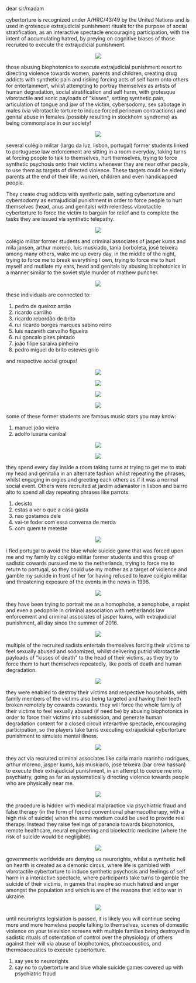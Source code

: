 dear sir/madam


<span translate="no">cybertorture</span> is recognized under <span translate="no">A/HRC/43/49</span> by the <span translate="no">United Nations</span> and is used in grotesque extrajudicial punishment rituals for the purpose of social stratification, as an interactive spectacle encouraging participation, with the intent of accumulating hatred, by preying on cognitive biases of those recruited to execute the extrajudicial punishment.


<p align="center" width="100%"><img src="https://raw.githubusercontent.com/strikles/atac-data/main/messages/assets/img/jesus/golgota.png"></p>


those abusing <span translate="no">biophotonics</span> to execute extrajudicial punishment resort to directing violence towards women, parents and children, creating drug addicts with synthetic pain and risking forcing acts of self harm onto others for entertainment, whilst attempting to portray themselves as artists of human degradation, social stratification and self harm, with grotesque vibrotactile and sonic payloads of "kisses", setting synthetic pain, articulation of tongue and jaw of the victim, <span translate="no">cybersodomy</span>, sex sabotage in males (via vibrotactile torture to induce forced perineum contractions) and genital abuse in females (possibly resulting in stockholm syndrome) as being commonplace in our society!


<p align="center" width="100%"><img src="https://raw.githubusercontent.com/strikles/atac-data/main/messages/assets/img/jesus/jesus_lamb.png"></p>


several <span translate="no">colégio militar</span> (largo da luz, lisbon, portugal) former students linked to portuguese law enforcement are sitting in a room everyday, taking turns at forcing people to talk to themselves, hurt themselves, trying to force synthetic psychosis onto their victims whenever they are near other people, to use them as targets of directed violence. These targets could be elderly parents at the end of their life, women,  children and even handicapped people. 

They create drug addicts with synthetic pain, setting <span translate="no">cybertorture</span> and <span translate="no">cybersodomy</span> as extrajudicial punishment in order to force people to hurt themselves (head, anus and genitals) with relentless vibrotactile <span translate="no">cybertorture</span> to force the victim to bargain for relief and to complete the tasks they are issued via synthetic telepathy.


<p align="center" width="100%"><img src="https://raw.githubusercontent.com/strikles/atac-data/main/messages/assets/img/jesus/joseph.png"></p>


<span translate="no">colégio militar</span> former students and criminal associates of <span translate="no">jasper kums</span> and <span translate="no">mila jansen</span>, <span translate="no">arthur moreno</span>, <span translate="no">luis muskiado</span>, <span translate="no">tania borboleta</span>, <span translate="no">josé teixeira</span> among many others, wake me up every day, in the middle of the night, trying to force me to break everything I own, trying to force me to hurt myself and mutilate my ears, head and genitals by abusing <span translate="no">biophotonics</span> in a manner similar to the soviet style murder of <span translate="no">mathew puncher</span>.


<p align="center" width="100%"><img src="https://raw.githubusercontent.com/strikles/atac-data/main/messages/assets/img/others/jasper_kums.png"></p>


these individuals are connected to:


1. <span translate="no">pedro de queiroz antão</span>
2. <span translate="no">ricardo carrilho</span>
3. <span translate="no">ricardo rebordão de brito</span>
4. <span translate="no">rui ricardo borges marques sabino reino</span>
5. <span translate="no">luis nazareth carvalho figueira</span>
6. <span translate="no">rui goncalo pires pintado</span>
7. <span translate="no">joão filipe saraiva pinheiro</span>
8. <span translate="no">pedro miguel de brito esteves grilo</span>


and respective social groups!


<p align="center" width="100%"><img src="https://raw.githubusercontent.com/strikles/atac-data/main/messages/assets/img/alumni/rrb.png"></p>

<p align="center" width="100%"><img src="https://raw.githubusercontent.com/strikles/atac-data/main/messages/assets/img/alumni/luis_figueira.png"></p>

<p align="center" width="100%"><img src="https://raw.githubusercontent.com/strikles/atac-data/main/messages/assets/img/alumni/pedro_grilo.png"></p>

<p align="center" width="100%"><img src="https://raw.githubusercontent.com/strikles/atac-data/main/messages/assets/img/alumni/jfsp.png"></p>


some of these former students are famous music stars you may know:


1. <span translate="no">manuel joão vieira</span>
2. <span translate="no">adolfo luxúria canibal</span>


<p align="center" width="100%"><img src="https://raw.githubusercontent.com/strikles/atac-data/main/messages/assets/img/alumni/mjv.png"></p>

<p align="center" width="100%"><img src="https://raw.githubusercontent.com/strikles/atac-data/main/messages/assets/img/alumni/alc.png"></p>


they spend every day inside a room taking turns at trying to get me to stab my head and genitalia in an alternate fashion whilst repeating the phrases, whilst engaging in orgies and greeting each others as if it was a normal social event. Others were recruited at <span translate="no">jardim adamastor</span> in lisbon and <span translate="no">bairro alto</span> to spend all day repeating phrases like parrots:


1. <span translate="no">desisto</span>
2. <span translate="no">estas a ver o que a casa gasta</span>
3. <span translate="no">nao gostamos dele</span>
4. <span translate="no">vai-te foder com essa conversa de merda</span>
5. <span translate="no">com quem te meteste</span>


<p align="center" width="100%"><img src="https://raw.githubusercontent.com/strikles/atac-data/main/messages/assets/img/jesus/golgota.png"></p>


i fled portugal to avoid the blue whale suicide game that was forced upon me and my family by <span translate="no">colégio militar</span> former students and this group of sadistic cowards pursued me to the netherlands, trying to force me to return to portugal, so they could use my mother as a target of violence and gamble my suicide in front of her for having refused to leave <span translate="no">colégio militar</span> and threatening exposure of the events in the news in 1996.


<p align="center" width="100%"><img src="https://raw.githubusercontent.com/strikles/atac-data/main/messages/assets/img/jesus/jesus_carrying_cross.png"></p>


they have been trying to portrait me as a homophobe, a xenophobe, a rapist and even a pedophile in criminal association with netherlands law enforcement and criminal associates of <span translate="no">jasper kums</span>, with extrajudicial punishment, all day since the summer of 2016.


<p align="center" width="100%"><img src="https://raw.githubusercontent.com/strikles/atac-data/main/messages/assets/img/jesus/jesus_cross.png"></p>


multiple of the recruited sadists entertain themselves forcing their victims to feel sexually abused and sodomized, whilst delivering putrid vibrotactile payloads of "kisses of death" to the head of their victims, as they try to force them to hurt themselves repeatedly, like poets of death and human degradation.


<p align="center" width="100%"><img src="https://raw.githubusercontent.com/strikles/atac-data/main/messages/assets/img/jesus/holy_spirit.png"></p>


they were enabled to destroy their victims and respective households, with family members of the victims also being targeted and having their teeth broken remotely by cowards cowards. they will force the whole family of their victims to feel sexually abused (if need be) by abusing <span translate="no">biophotonics</span> in order to force their victims into submission, and generate human degradation content for a closed circuit interactive spectacle, encouraging participation, so the players take turns executing extrajudicial <span translate="no">cybertorture</span> punishment to simulate mental illness.


<p align="center" width="100%"><img src="https://raw.githubusercontent.com/strikles/atac-data/main/messages/assets/img/jesus/monk.png"></p>


they act via recruited criminal associates like <span translate="no">carla maria marinho rodrigues</span>, <span translate="no">arthur moreno</span>, <span translate="no">jasper kums</span>, <span translate="no">luis muskiado</span>, <span translate="no">josé teixeira (bar crew hassan)</span> to execute their extrajudicial punishment, in an attempt to coerce me into psychiatry, going as far as systematically directing violence towards people who are physically near me.


<p align="center" width="100%"><img src="https://raw.githubusercontent.com/strikles/atac-data/main/messages/assets/img/jesus/resurrection.png"></p>


the procedure is hidden with medical malpractice via psychiatric fraud and false therapy (in the form of forced conventional pharmacotherapy, with a high risk of suicide) when the same medium could be used to provide real therapy. Instead they raise feelings of paranoia towards <span translate="no">biophotonics</span>, remote healthcare, neural engineering and bioelectric medicine (where the risk of suicide would be negligible).


<p align="center" width="100%"><img src="https://raw.githubusercontent.com/strikles/atac-data/main/messages/assets/img/jesus/lamb_of_god.png"></p>


governments worldwide are denying us <span translate="no">neurorights</span>, whilst a synthetic hell on hearth is created as a demonic circus, where life is gambled with vibrotactile <span translate="no">cybertorture</span> to induce synthetic psychosis and feelings of self harm in a interactive spectacle, where participants take turns to gamble the suicide of their victims, in games that inspire so much hatred and anger amongst the population and which is are of the reasons that led to war in ukraine.


<p align="center" width="100%"><img src="https://raw.githubusercontent.com/strikles/atac-data/main/messages/assets/img/jesus/adam_tree_of_life.png"></p>


until <span translate="no">neurorights</span> legislation is passed, it is likely you will continue seeing more and more homeless people talking to themselves, scenes of domestic violence on your television screens with multiple families being destroyed in sadistic rituals of ostentation of control over the physiology of others against their will via abuse of <span translate="no">biophotonics</span>, <span translate="no">photoacoustics</span>, and <span translate="no">thermoacoustics</span> to execute <span translate="no">cybertorture</span>.


1. say yes to <span translate="no">neurorights</span>
2. say no to <span translate="no">cybertorture</span> and <span translate="no">blue whale</span> suicide games covered up with psychiatric fraud